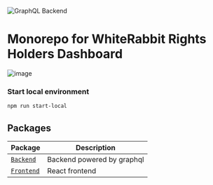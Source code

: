 ![GraphQL Backend](https://github.com/WhiteRabbitTheWorldIsYours/dashboard/workflows/GraphQL%20Backend/badge.svg)

# Monorepo for WhiteRabbit Rights Holders Dashboard

![image](https://user-images.githubusercontent.com/163447/76832214-802d8180-685b-11ea-9572-68bc3e6f7c95.png)

### Start local environment

```sh
npm run start-local
```

## Packages

| Package                                   | Description                                                             |
| ----------------------------------------- | ----------------------------------------------------------------------- |
| [`Backend`](/packages/backend) | Backend powered by graphql |
| [`Frontend`](/packages/frontend) | React frontend |


